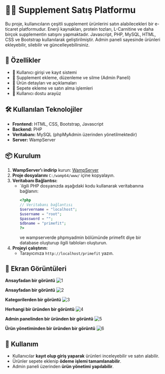 # 🏋️‍♂️ Supplement Satış Platformu

Bu proje, kullanıcıların çeşitli supplement ürünlerini satın alabilecekleri bir e-ticaret platformudur. Enerji kaynakları, protein tozları, L-Carnitine ve daha birçok supplementin satışını yapmaktadır. Javascript, PHP, MySQL, HTML, CSS ve Bootstrap kullanılarak geliştirilmiştir. Admin paneli sayesinde ürünleri ekleyebilir, silebilir ve güncelleyebilirsiniz.

## 🚀 Özellikler
- 🔹 Kullanıcı girişi ve kayıt sistemi
- 🔹 Supplement ekleme, düzenleme ve silme (Admin Paneli)
- 🔹 Ürün detayları ve açıklamaları
- 🔹 Sepete ekleme ve satın alma işlemleri
- 🔹 Kullanıcı dostu arayüz

## 🛠️ Kullanılan Teknolojiler
- **Frontend:** HTML, CSS, Bootstrap, Javascript
- **Backend:** PHP
- **Veritabanı:** MySQL (phpMyAdmin üzerinden yönetilmektedir)
- **Server:** WampServer

## 📦 Kurulum
1. **WampServer'ı indirip** kurun: [WampServer](https://www.wampserver.com/)
2. **Proje dosyalarını** `C:/wamp64/www/` içine kopyalayın.
3. **Veritabanı Bağlantısı:**
   - `ilgili PHP dosyanızda aşağıdaki kodu kullanarak veritabanına bağlanın:
     ```php
     <?php
     // Veritabanı bağlantısı
     $servername = "localhost";
     $username = "root";
     $password = "";
     $dbname = "primefit";
     ?>
     ```
     ve wampserverde phpmyadmin bölümünde primefit diye bir database oluşturup ilgili tabloları oluşturun.
4. **Projeyi çalıştırın:**
   - Tarayıcınıza `http://localhost/primefit` yazın.

## 📸 Ekran Görüntüleri

**Ansayfadan bir görüntü**
![1](https://github.com/user-attachments/assets/5582cb2a-b361-4225-bbd3-09f7151c05d9)

**Ansayfadan bir görüntü**
![2](https://github.com/user-attachments/assets/467d3332-35d0-49d1-904e-7fbbc8be0ecb)

**Kategorilerden bir görüntü**
![3](https://github.com/user-attachments/assets/d40b4311-b07d-4b0f-9aca-b76dd976814d)

**Herhangi bir üründen bir görüntü**
![4](https://github.com/user-attachments/assets/51b805c9-16c7-42af-a21b-87e08b5539bc)

**Admin panelinden bir üründen bir görüntü**
![5](https://github.com/user-attachments/assets/f54aa316-8b8f-49e8-9e58-e2129c160d4b)

**Ürün yönetiminden bir üründen bir görüntü**
![6](https://github.com/user-attachments/assets/3f9587ad-0180-442d-9a35-e0685501f162)


## 🛒 Kullanım
- Kullanıcılar **kayıt olup giriş yaparak** ürünleri inceleyebilir ve satın alabilir.
- Ürünler sepete eklenip **ödeme işlemi tamamlanabilir**.
- Admin paneli üzerinden **ürün yönetimi yapılabilir**.
